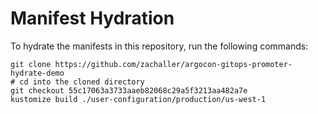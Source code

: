 # Manifest Hydration

To hydrate the manifests in this repository, run the following commands:

```shell
git clone https://github.com/zachaller/argocon-gitops-promoter-hydrate-demo
# cd into the cloned directory
git checkout 55c17063a3733aaeb82068c29a5f3213aa482a7e
kustomize build ./user-configuration/production/us-west-1
```
